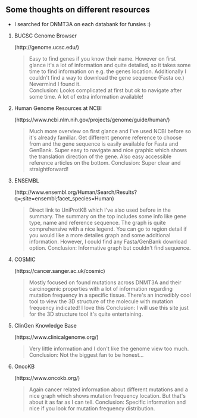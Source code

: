 ## Some thoughts on different resources

* I searched for DNMT3A on each databank for funsies :)

<ol>
<li>BUCSC Genome Browser</li>
  <p> (http://genome.ucsc.edu/) </p>
  
> Easy to find genes if you know their name. However on first glance it's a lot of information and quite detailed,
so it takes some time to find information on e.g. the genes location. 
Additionally I couldn't find a way to download the gene sequence (Fasta oe.) Nevermind I found it.   <br />
Conclusion: Looks complicated at first but ok to navigate after some time. A lot of extra information available!
  
<li>Human Genome Resources at NCBI</li>
  <p>(https://www.ncbi.nlm.nih.gov/projects/genome/guide/human/)<p>
  
> Much more overview on first glance and I've used NCBI before so it's already familiar. Get different genome reference to choose from
and the gene sequence is easily available for Fasta and GenBank. Super easy to navigate and nice graphic which shows the translation direction of the gene.
Also easy accessible reference articles on the bottom.
>Conclusion: Super clear and straightforward!
  
  
<li>ENSEMBL</li>
  <p>(http://www.ensembl.org/Human/Search/Results?q=;site=ensembl;facet_species=Human)<p>

> Direct link to UniProtKB which I've also used before in the summary. The summary on the top includes some info like
gene type, name and reference sequence. The graph is quite comprehensive with a nice legend. You can go to region detail if you
would like a more detailes graph and some additional information. However, I could find any Fasta/GenBank download option.
>Conclusion: Informative graph but couldn't find sequence.
  
  
<li>COSMIC</li>
  <p>(https://cancer.sanger.ac.uk/cosmic)<p>

> Mostly focused on found mutations across DNMT3A and their carcinogenic properties with a lot of information regarding mutation
frequency in a specific tissue. There's an incredibly cool tool to view the
3D structure of the molecule with mutation frequency indicated! I love this
>Conclusion: I will use this site just for the 3D structure tool it's quite entertaining. 
  
<li>ClinGen Knowledge Base</li>
  <p>(https://www.clinicalgenome.org/)<p>

> Very little information and I don't like the genome view too much. 
>Conclusion: Not the biggest fan to be honest...
  
<li>OncoKB</li>
  <p>(https://www.oncokb.org/)<p> 

> Again cancer related information about different mutations and a nice graph which shows mutation frequency location. 
But that's about it as far as I can tell.
>Conclusion: Specific information and nice if you look for mutation frequency distribution.
  
</ol>


